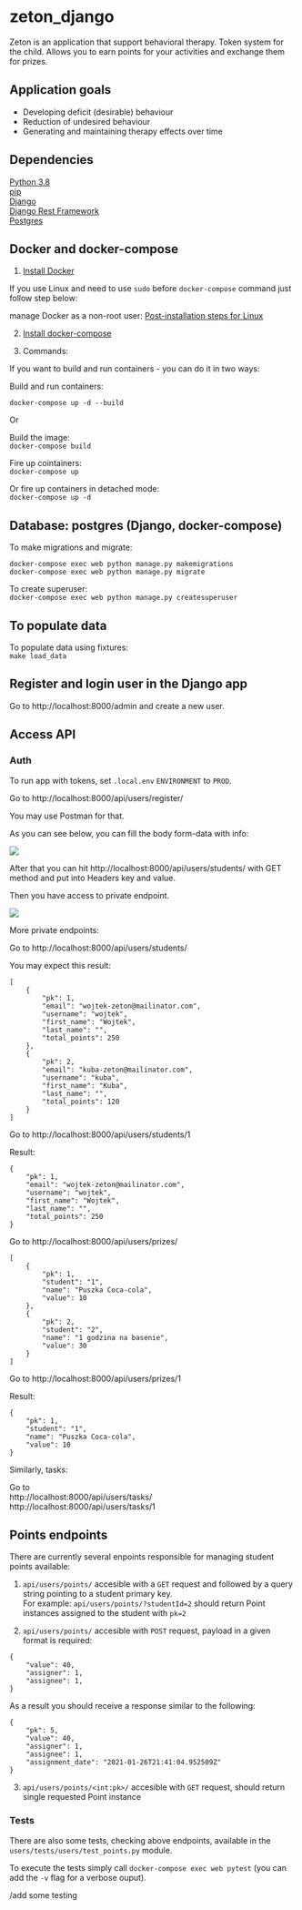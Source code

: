 # zeton_django

Zeton is an application that  support behavioral therapy. 
Token system for the child. 
Allows you to earn points for your activities and exchange them for prizes.

## Application goals

- Developing deficit (desirable) behaviour
- Reduction of undesired behaviour
- Generating and maintaining therapy effects over time

## Dependencies

[Python 3.8](https://www.python.org/downloads/)  
[pip](https://pip.pypa.io/en/stable/installing/)  
[Django](https://docs.djangoproject.com/en/3.1/)  
[Django Rest Framework](https://www.django-rest-framework.org/)  
[Postgres](https://www.postgresql.org/)  

## Docker and docker-compose

1. [Install Docker](https://docs.docker.com/get-docker/)  

If you use Linux and need to use `sudo` before `docker-compose` command just follow step below:

manage Docker as a non-root user:  [Post-installation steps for Linux](https://docs.docker.com/engine/install/linux-postinstall/)  

2. [Install docker-compose](https://docs.docker.com/compose/install/)  

3. Commands:

If you want to build and run containers - you can do it in two ways:

Build and run containers:

`docker-compose up -d --build`

Or

Build the image:  
`docker-compose build`

Fire up cointainers:  
`docker-compose up`

Or fire up containers in detached mode:  
`docker-compose up -d`

## Database: postgres (Django, docker-compose)

To make migrations and migrate:  
```
docker-compose exec web python manage.py makemigrations
docker-compose exec web python manage.py migrate
```

To create superuser:  
`docker-compose exec web python manage.py createsuperuser`

## To populate data

To populate data using fixtures:  
`make load_data`

## Register and login user in the Django app

Go to http://localhost:8000/admin and create a new user.  

## Access API

### Auth

To run app with tokens, set `.local.env` `ENVIRONMENT` to `PROD`.

Go to http://localhost:8000/api/users/register/  

You may use Postman for that.

As you can see below, you can fill the body form-data with info:   

![](https://github.com/zetonteam/zeton_django/blob/develop/images/postman_register_01.png?raw=true)  

After that you can hit http://localhost:8000/api/users/students/ with GET method and put into Headers key and value.

Then you have access to private endpoint.   

![](https://github.com/zetonteam/zeton_django/blob/develop/images/postman_register_02.png?raw=true)  

More private endpoints:

Go to http://localhost:8000/api/users/students/

You may expect this result: 

```
[
    {
        "pk": 1,
        "email": "wojtek-zeton@mailinator.com",
        "username": "wojtek",
        "first_name": "Wojtek",
        "last_name": "",
        "total_points": 250
    },
    {
        "pk": 2,
        "email": "kuba-zeton@mailinator.com",
        "username": "kuba",
        "first_name": "Kuba",
        "last_name": "",
        "total_points": 120
    }
]
```

Go to http://localhost:8000/api/users/students/1  

Result:  

```
{
    "pk": 1,
    "email": "wojtek-zeton@mailinator.com",
    "username": "wojtek",
    "first_name": "Wojtek",
    "last_name": "",
    "total_points": 250
}
```

Go to http://localhost:8000/api/users/prizes/  

```
[
    {
        "pk": 1,
        "student": "1",
        "name": "Puszka Coca-cola",
        "value": 10
    },
    {
        "pk": 2,
        "student": "2",
        "name": "1 godzina na basenie",
        "value": 30
    }
]
```

Go to http://localhost:8000/api/users/prizes/1  

Result:

```
{
    "pk": 1,
    "student": "1",
    "name": "Puszka Coca-cola",
    "value": 10
}
```

Similarly, tasks:

Go to  
http://localhost:8000/api/users/tasks/  
http://localhost:8000/api/users/tasks/1  

## Points endpoints  
There are currently several enpoints responsible for managing student points available:

1. `api/users/points/` accesible with a `GET` request and followed by a query string pointing to a student primary key.  
For example: `api/users/points/?studentId=2` should return Point instances assigned to the student with `pk=2`  

2. `api/users/points/` accesible with `POST` request, payload in a given format is required:
```
{
    "value": 40,
    "assigner": 1,
    "assignee": 1,
}
```
As a result you should receive a response similar to the following:  
```
{
    "pk": 5,
    "value": 40,
    "assigner": 1,
    "assignee": 1,
    "assignment_date": "2021-01-26T21:41:04.952509Z"
}
```

3. `api/users/points/<int:pk>/` accesible with `GET` request, should return single requested Point instance


### Tests  
There are also some tests, checking above endpoints, available in the `users/tests/users/test_points.py` module.  

To execute the tests simply call `docker-compose exec web pytest` (you can add the `-v` flag for a verbose ouput).

/add some testing 